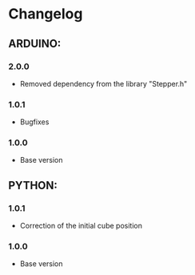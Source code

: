 # Changelog
## ARDUINO:
### 2.0.0
* Removed dependency from the library "Stepper.h"
### 1.0.1
* Bugfixes
### 1.0.0
* Base version
## PYTHON:
### 1.0.1
* Correction of the initial cube position
### 1.0.0
* Base version
